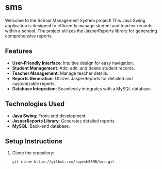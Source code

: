 # sms


Welcome to the School Management System project! This Java Swing application is designed to efficiently manage student and teacher records within a school. The project utilizes the JasperReports library for generating comprehensive reports.

## Features

- **User-Friendly Interface**: Intuitive design for easy navigation.
- **Student Management**: Add, edit, and delete student records.
- **Teacher Management**: Manage teacher details.
- **Reports Generation**: Utilizes JasperReports for detailed and customizable reports.
- **Database Integration**: Seamlessly integrates with a MySQL database.

## Technologies Used

- **Java Swing**: Front-end development.
- **JasperReports Library**: Generates detailed reports.
- **MySQL**: Back-end database.

## Setup Instructions

1. Clone the repository:
   ```bash
   git clone https://github.com/rupesh8690/sms.git


